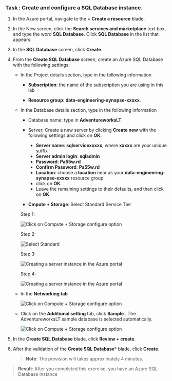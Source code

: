 ### Task : Create and configure a SQL Database instance.

1. In the Azure portal, navigate to the **+ Create a resource** blade.

2. In the New screen, click the **Search services and marketplace** text box, and type the word **SQL Database**. Click **SQL Database** in the list that appears.

3. In the **SQL Database** screen, click **Create**.

4. From the **Create SQL Database** screen, create an Azure SQL Database with the following settings:

    - In the Project details section, type in the following information
    
        - **Subscription**: the name of the subscription you are using in this lab

        - **Resource group**: **data-engineering-synapse-xxxxx**.
    
    - In the Database details section, type in the following information
    
        - Database name: type in **AdventureworksLT**
     
        - Server: Create a new server by clicking **Create new** with the following settings and click on **OK**:
            - **Server name**: **sqlservicexxxxx**, where **xxxxx** are your unique suffix
            - **Server admin login**: **sqladmin**
            - **Password**: **Pa55w.rd**
            - **Confirm Password**: **Pa55w.rd**
            - **Location**: choose a **location** near as your **data-engineering-synapse-xxxxx** resource group.
            - click on **OK**
            - Leave the remaining settings to their defaults, and then click on **OK**
        
        - **Cmpute + Storage**: Select Standard Service Tier
        
        Step 1:
        
        ![Click on Compute + Storage configure option](../data/images/CreateSQLDatabase-MicrosoftAzure-000123.png)
        
        Step 2:
        
        ![Select Standard](../data/images/CreateSQLDatabase-MicrosoftAzure000124.png)
        
        Step 3:
        
        ![Creating a server instance in the Azure portal](../data/images/ConfigureMicrosoftAzure-000125.png)
        
        Step 4:
        
        ![Creating a server instance in the Azure portal](../data/images/Configure-MicrosoftAzure-000126.png)

	- In the **Networking tab**

		![Click on Compute + Storage configure option](../data/images/Window-000129.png)
	
    - Click on the  **Additional setting** tab, click **Sample** . The AdventureworksLT sample database is selected automatically. 
    
		![Click on Compute + Storage configure option](../data/images/Window-000130.png)

5. In the **Create SQL Database** blade, click **Review + create**.


6. After the validation of the **Create SQL Database*** blade, click **Create**.

   > **Note**: The provision will takes approximately 4 minutes.

> **Result**: After you completed this exercise, you have an Azure SQL Database instance
